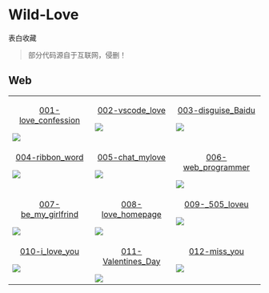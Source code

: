 # Wild-Love 

表白收藏

> 部分代码源自于互联网，侵删！

## Web

<table align="center">
    <!-- 第一行 -->
    <tr>
    <td valign="top">
        <a href="https://www.mew.wang/Wild-Love/Web/001-love_confession">
            <p align="center">001-love_confession</p>
            <img src="https://www.mew.wang/Wild-Love/Web/001-love_confession/images/Screenshot.png"/>
        </a>
    </td>
    <td valign="top">
        <a href="https://www.mew.wang/Wild-Love/Web/002-vscode_love">
            <p align="center">002-vscode_love</p>
            <img src="https://www.mew.wang/Wild-Love/Web/002-vscode_love/images/Screenshot.png"/>
        </a>
    </td>
    <td valign="top">
        <a href="https://www.mew.wang/Wild-Love/Web/003-disguise_Baidu">
            <p align="center">003-disguise_Baidu</p>
            <img src="https://www.mew.wang/Wild-Love/Web/003-disguise_Baidu/images/Screenshot.png"/>
        </a>
    </td>
    </tr>
    <!-- 第二行 -->
    <tr>
    <td valign="top">
        <a href="https://www.mew.wang/Wild-Love/Web/004-ribbon_word">
            <p align="center">004-ribbon_word</p>
            <img src="https://www.mew.wang/Wild-Love/Web/004-ribbon_word/img/Screenshot.png"/>
        </a>
    </td>
    <td valign="top">
        <a href="https://www.mew.wang/Wild-Love/Web/005-chat_mylove">
            <p align="center">005-chat_mylove</p>
            <img src="https://www.mew.wang/Wild-Love/Web/005-chat_mylove/img/Screenshot.jpg"/>
        </a>
    </td>
    <td valign="top">
        <a href="https://www.mew.wang/Wild-Love/Web/006-web_programmer">
            <p align="center">006-web_programmer</p>
            <img src="https://www.mew.wang/Wild-Love/Web/006-web_programmer/images/Screenshot.png"/>
        </a>
    </td>
    </tr>
    <!-- 第三行 -->
    <tr>
    <td valign="top">
        <a href="https://www.mew.wang/Wild-Love/Web/007-be_my_girlfrind">
            <p align="center">007-be_my_girlfrind</p>
            <img src="https://www.mew.wang/Wild-Love/Web/007-be_my_girlfrind/img/Screenshot.png"/>
        </a>
    </td>
    <td valign="top">
        <a href="https://www.mew.wang/Wild-Love/Web/008-love_homepage">
            <p align="center">008-love_homepage</p>
            <img src="https://www.mew.wang/Wild-Love/Web/008-love_homepage/img/Screenshot.png"/>
        </a>
    </td>
    <td valign="top">
        <a href="https://www.mew.wang/Wild-Love/Web/009-_505_loveu">
            <p align="center">009-_505_loveu</p>
            <img src="https://www.mew.wang/Wild-Love/Web/009-_520_loveu/img/Screenshot.png"/>
        </a>
    </td>
    </tr>
    <!-- 第四行 -->
    <tr>
    <td valign="top">
        <a href="https://www.mew.wang/Wild-Love/Web/010-i_love_you">
            <p align="center">010-i_love_you</p>
            <img src="https://www.mew.wang/Wild-Love/Web/010-i_love_you/img/Screenshot.png"/>
        </a>
    </td>
    <td valign="top">
        <a href="https://www.mew.wang/Wild-Love/Web/011-my_valentines_day">
            <p align="center">011-Valentines_Day</p>
            <img src="https://www.mew.wang/Wild-Love/Web/011-my_valentines_day/images/Screenshot.png"/>
        </a>
    </td>
    <td valign="top">
        <a href="https://www.mew.wang/Wild-Love/Web/012-miss_you">
            <p align="center">012-miss_you</p>
            <img src="https://www.mew.wang/Wild-Love/Web/012-miss_you/images/Screenshot.png"/>
        </a>
    </td>
    </tr>
</table>
